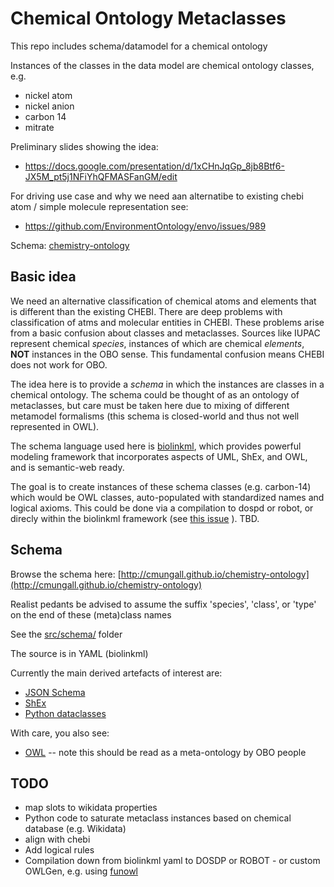 # Chemical Ontology Metaclasses

This repo includes schema/datamodel for a chemical ontology

Instances of the classes in the data model are chemical ontology classes, e.g.

 - nickel atom
 - nickel anion
 - carbon 14
 - mitrate

Preliminary slides showing the idea:

 - https://docs.google.com/presentation/d/1xCHnJqGp_8jb8Btf6-JX5M_pt5j1NFiYhQFMASFanGM/edit

For driving use case and why we need aan alternatibe to existing chebi atom / simple molecule representation see:

 - https://github.com/EnvironmentOntology/envo/issues/989

Schema: [chemistry-ontology](http://cmungall.github.io/chemistry-ontology)

## Basic idea

We need an alternative classification of chemical atoms and elements
that is different than the existing CHEBI. There are deep problems
with classification of atms and molecular entities in CHEBI. These
problems arise from a basic confusion about classes and
metaclasses. Sources like IUPAC represent chemical *species*,
instances of which are chemical *elements*, __NOT__ instances in the
OBO sense. This fundamental confusion means CHEBI does not work for
OBO.

The idea here is to provide a *schema* in which the instances are
classes in a chemical ontology. The schema could be thought of as an
ontology of metaclasses, but care must be taken here due to mixing of
different metamodel formalisms (this schema is closed-world and thus
not well represented in OWL).

The schema language used here is
[biolinkml](https://github.com/biolink/biolinkml/), which provides
powerful modeling framework that incorporates aspects of UML, ShEx,
and OWL, and is semantic-web ready.

The goal is to create instances of these schema classes
(e.g. carbon-14) which would be OWL classes, auto-populated with
standardized names and logical axioms. This could be done via a
compilation to dospd or robot, or direcly within the biolinkml
framework (see [this
issue](https://github.com/INCATools/dead_simple_owl_design_patterns/issues/51)
). TBD.

## Schema

Browse the schema here: [http://cmungall.github.io/chemistry-ontology](http://cmungall.github.io/chemistry-ontology)

Realist pedants be advised to assume the suffix 'species', 'class', or 'type' on the end of these (meta)class names

See the [src/schema/](src/schema/) folder

The source is in YAML (biolinkml)

Currently the main derived artefacts of interest are:

 - [JSON Schema](src/schema/chemont.schema.json)
 - [ShEx](src/schema/chemont.shex)
 - [Python dataclasses](src/schema/chemont_datamodel.py)

With care, you also see:

 - [OWL](src/schema/chemont.owl) -- note this should be read as a meta-ontology by OBO people

## TODO

 - map slots to wikidata properties
 - Python code to saturate metaclass instances based on chemical database (e.g. Wikidata)
 - align with chebi
 - Add logical rules
 - Compilation down from biolinkml yaml to DOSDP or ROBOT - or custom OWLGen, e.g. using [funowl](https://github.com/hsolbrig/funowl)
